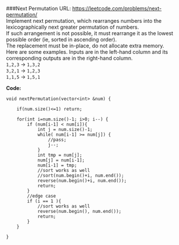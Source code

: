 ###Next Permutation
URL: https://leetcode.com/problems/next-permutation/</br>
Implement next permutation, which rearranges numbers into the lexicographically next greater permutation of numbers.</br>
If such arrangement is not possible, it must rearrange it as the lowest possible order (ie, sorted in ascending order).</br>
The replacement must be in-place, do not allocate extra memory.</br>
Here are some examples. Inputs are in the left-hand column and its corresponding outputs are in the right-hand column.</br>
`1,2,3` → `1,3,2`</br>
`3,2,1` → `1,2,3`</br>
`1,1,5` → `1,5,1`</br>

__Code:__

	void nextPermutation(vector<int> &num) {

	    if(num.size()<=1) return;

	    for(int i=num.size()-1; i>0; i--) {
	        if (num[i-1] < num[i]){
	            int j = num.size()-1;
	            while( num[i-1] >= num[j]) {
	                //pass;
	                j--;
	            }
	            int tmp = num[j];
	            num[j] = num[i-1];
	            num[i-1] = tmp;
	            //sort works as well
	            //sort(num.begin()+i, num.end()); 
	            reverse(num.begin()+i, num.end()); 
	            return; 
	        }
	        //edge case
	        if (i == 1 ){
	            //sort works as well
	            reverse(num.begin(), num.end());
	            return;
	        }
	    }

	}
